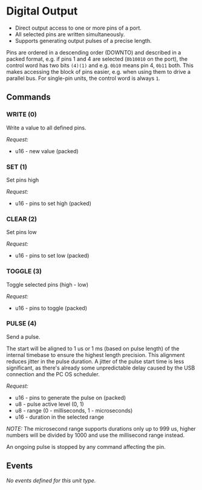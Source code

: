 # Digital Output

- Direct output access to one or more pins of a port.
- All selected pins are written simultaneously.
- Supports generating output pulses of a precise length.

Pins are ordered in a descending order (DOWNTO) and described in a packed format,
e.g. if pins 1 and 4 are selected (`0b10010` on the port), the control word has
two bits `(4)(1)` and e.g. `0b10` means pin 4, `0b11` both. This makes accessing
the block of pins easier, e.g. when using them to drive a parallel bus. For single-pin units, the control word is always `1`.

## Commands

### WRITE (0)
Write a value to all defined pins.

*Request:*
- u16 - new value (packed)

### SET (1)
Set pins high

*Request:*
- u16 - pins to set high (packed)

### CLEAR (2)
Set pins low

*Request:*
- u16 - pins to set low (packed)

### TOGGLE (3)
Toggle selected pins (high - low)

*Request:*
- u16 - pins to toggle (packed)

### PULSE (4)
Send a pulse.

The start will be aligned to 1 us or 1 ms (based on pulse length) of the internal timebase to ensure the highest length precision. This alignment reduces jitter in the pulse duration. A jitter of the pulse start time is less significant, as there's already some unpredictable delay caused by the USB connection and the PC OS scheduler.

*Request:*
- u16 - pins to generate the pulse on (packed)
- u8 - pulse active level (0, 1)
- u8 - range (0 - milliseconds, 1 - microseconds)
- u16 - duration in the selected range

*NOTE:* The microsecond range supports durations only up to 999 us, higher
numbers will be divided by 1000 and use the millisecond range instead.

An ongoing pulse is stopped by any command affecting the pin.

## Events

*No events defined for this unit type.*
